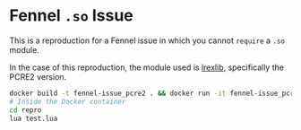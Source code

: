 # Fennel `.so` Issue

This is a reproduction for a Fennel issue in which you cannot `require` a `.so` module.

In the case of this reproduction, the module used is [lrexlib](https://github.com/rrthomas/lrexlib), specifically the PCRE2 version.

```sh
docker build -t fennel-issue_pcre2 . && docker run -it fennel-issue_pcre2
# Inside the Docker container
cd repro
lua test.lua
```
